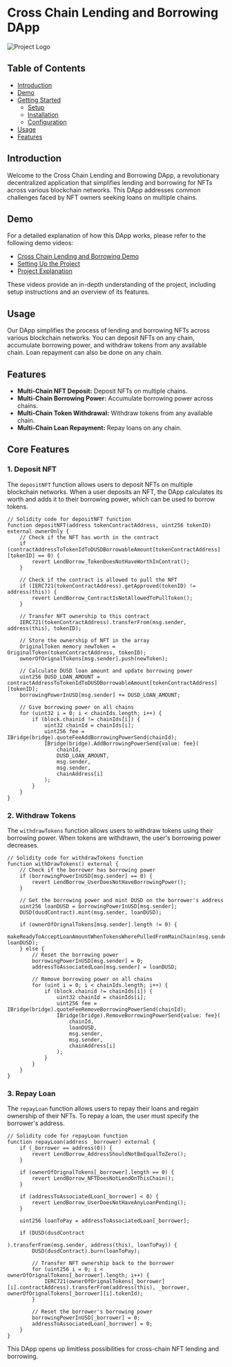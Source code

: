 
# Cross Chain Lending and Borrowing DApp

![Project Logo](link_to_logo_or_image.png)

## Table of Contents

- [Introduction](#introduction)
- [Demo](#demo)
- [Getting Started](#getting-started)
  - [Setup](#setup)
  - [Installation](#installation)
  - [Configuration](#configuration)
- [Usage](#usage)
- [Features](#features)

## Introduction

Welcome to the Cross Chain Lending and Borrowing DApp, a revolutionary decentralized application that simplifies lending and borrowing for NFTs across various blockchain networks. This DApp addresses common challenges faced by NFT owners seeking loans on multiple chains.

## Demo

For a detailed explanation of how this DApp works, please refer to the following demo videos:

- [Cross Chain Lending and Borrowing Demo](https://www.loom.com/share/d61eec9f61714308929ec46007c8e1a9?sid=16788416-02d9-4681-a578-b869a468a965)
- [Setting Up the Project](https://www.loom.com/share/d77d02468bb24e1b829491cb81ed4470?sid=6ee5b2b3-9b9a-45be-88d7-c44ccbb818ab)
- [Project Explanation](https://www.loom.com/share/548ee6cca5d14c4c843915d80b1468fd?sid=fbf4f047-5c22-4b5d-8215-7f6ce2b8f033)

These videos provide an in-depth understanding of the project, including setup instructions and an overview of its features.

## Usage

Our DApp simplifies the process of lending and borrowing NFTs across various blockchain networks. You can deposit NFTs on any chain, accumulate borrowing power, and withdraw tokens from any available chain. Loan repayment can also be done on any chain.

## Features

- **Multi-Chain NFT Deposit:** Deposit NFTs on multiple chains.
- **Multi-Chain Borrowing Power:** Accumulate borrowing power across chains.
- **Multi-Chain Token Withdrawal:** Withdraw tokens from any available chain.
- **Multi-Chain Loan Repayment:** Repay loans on any chain.

## Core Features

### 1. Deposit NFT

The `depositNFT` function allows users to deposit NFTs on multiple blockchain networks. When a user deposits an NFT, the DApp calculates its worth and adds it to their borrowing power, which can be used to borrow tokens.

```solidity
// Solidity code for depositNFT function
function depositNFT(address tokenContractAddress, uint256 tokenID) external ownerOnly {
    // Check if the NFT has worth in the contract
    if (contractAddressToTokenIdToDUSDBorrowableAmount[tokenContractAddress][tokenID] == 0) {
        revert LendBorrow_TokenDoesNotHaveWorthInContrat();
    }
    
    // Check if the contract is allowed to pull the NFT
    if (IERC721(tokenContractAddress).getApproved(tokenID) != address(this)) {
        revert LendBorrow_ContractIsNotAllowedToPullToken();
    }

    // Transfer NFT ownership to this contract
    IERC721(tokenContractAddress).transferFrom(msg.sender, address(this), tokenID);

    // Store the ownership of NFT in the array
    OriginalToken memory newToken = OriginalToken(tokenContractAddress, tokenID);
    ownerOfOrignalTokens[msg.sender].push(newToken);

    // Calculate DUSD loan amount and update borrowing power
    uint256 DUSD_LOAN_AMOUNT = contractAddressToTokenIdToDUSDBorrowableAmount[tokenContractAddress][tokenID];
    borrowingPowerInUSD[msg.sender] += DUSD_LOAN_AMOUNT;

    // Give borrowing power on all chains
    for (uint32 i = 0; i < chainIds.length; i++) {
        if (block.chainid != chainIds[i]) {
            uint32 chainId = chainIds[i];
            uint256 fee = IBridge(bridge).quoteFeeAddBorrowingPowerSend(chainId);
            IBridge(bridge).AddBorrowingPowerSend{value: fee}(
                chainId,
                DUSD_LOAN_AMOUNT,
                msg.sender,
                msg.sender,
                chainAddress[i]
            );
        }
    }
}
```

### 2. Withdraw Tokens

The `withdrawTokens` function allows users to withdraw tokens using their borrowing power. When tokens are withdrawn, the user's borrowing power decreases.

```solidity
// Solidity code for withdrawTokens function
function withDrawTokens() external {
    // Check if the borrower has borrowing power
    if (borrowingPowerInUSD[msg.sender] == 0) {
        revert LendBorrow_UserDoesNotHaveBorrowingPower();
    }

    // Get the borrowing power and mint DUSD on the borrower's address
    uint256 loanDUSD = borrowingPowerInUSD[msg.sender];
    DUSD(dusdContract).mint(msg.sender, loanDUSD);

    if (ownerOfOrignalTokens[msg.sender].length != 0) {
        makeReadyToAcceptLoanAmountWhenTokensWherePulledFromMainChain(msg.sender, loanDUSD);
    } else {
        // Reset the borrowing power
        borrowingPowerInUSD[msg.sender] = 0;
        addressToAssociatedLoan[msg.sender] = loanDUSD;
        
        // Remove borrowing power on all chains
        for (uint i = 0; i < chainIds.length; i++) {
            if (block.chainid != chainIds[i]) {
                uint32 chainId = chainIds[i];
                uint256 fee = IBridge(bridge).quoteFeeRemoveBorrowingPowerSend(chainId);
                IBridge(bridge).RemoveBorrowingPowerSend{value: fee}(
                    chainId,
                    loanDUSD,
                    msg.sender,
                    msg.sender,
                    chainAddress[i]
                );
            }
        }
    }
}
```

### 3. Repay Loan

The `repayLoan` function allows users to repay their loans and regain ownership of their NFTs. To repay a loan, the user must specify the borrower's address.

```solidity
// Solidity code for repayLoan function
function repayLoan(address _borrower) external {
    if (_borrower == address(0)) {
        revert LendBorrow_AddressShouldNotBeEqualToZero();
    }

    if (ownerOfOrignalTokens[_borrower].length == 0) {
        revert LendBorrow_NFTDoesNotLendOnThisChain();
    }

    if (addressToAssociatedLoan[_borrower] < 0) {
        revert LendBorrow_UserDoesNotHaveAnyLoanPending();
    }

    uint256 loanToPay = addressToAssociatedLoan[_borrower];

    if (DUSD(dusdContract

).transferFrom(msg.sender, address(this), loanToPay)) {
        DUSD(dusdContract).burn(loanToPay);

        // Transfer NFT ownership back to the borrower
        for (uint256 i = 0; i < ownerOfOrignalTokens[_borrower].length; i++) {
            IERC721(ownerOfOrignalTokens[_borrower][i].contractAddress).transferFrom(address(this), _borrower, ownerOfOrignalTokens[_borrower][i].tokenId);
        }

        // Reset the borrower's borrowing power
        borrowingPowerInUSD[_borrower] = 0;
        addressToAssociatedLoan[_borrower] = 0;
    }
}
```

This DApp opens up limitless possibilities for cross-chain NFT lending and borrowing.
